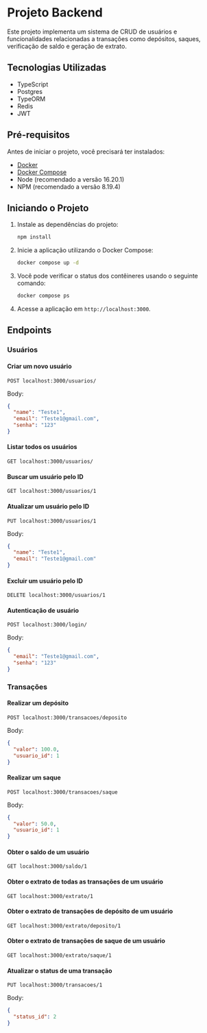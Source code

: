 # Projeto Backend

Este projeto implementa um sistema de CRUD de usuários e funcionalidades relacionadas a transações como depósitos, saques, verificação de saldo e geração de extrato.

## Tecnologias Utilizadas

- TypeScript
- Postgres
- TypeORM
- Redis
- JWT

## Pré-requisitos

Antes de iniciar o projeto, você precisará ter instalados:

- [Docker](https://www.docker.com/get-started)
- [Docker Compose](https://docs.docker.com/compose/install/)
- Node (recomendado a versão 16.20.1)
- NPM (recomendado a versão 8.19.4)

## Iniciando o Projeto

1. Instale as dependências do projeto:

   ```bash
   npm install
   ```

2. Inicie a aplicação utilizando o Docker Compose:

   ```bash
   docker compose up -d
   ```

3. Você pode verificar o status dos contêineres usando o seguinte comando:

   ```bash
   docker compose ps
   ```

4. Acesse a aplicação em `http://localhost:3000`.

## Endpoints

### Usuários

#### Criar um novo usuário

```http
POST localhost:3000/usuarios/
```

Body:

```json
{
  "name": "Teste1",
  "email": "Teste1@gmail.com",
  "senha": "123"
}
```

#### Listar todos os usuários

```http
GET localhost:3000/usuarios/
```

#### Buscar um usuário pelo ID

```http
GET localhost:3000/usuarios/1
```

#### Atualizar um usuário pelo ID

```http
PUT localhost:3000/usuarios/1
```

Body:

```json
{
  "name": "Teste1",
  "email": "Teste1@gmail.com"
}
```

#### Excluir um usuário pelo ID

```http
DELETE localhost:3000/usuarios/1
```

#### Autenticação de usuário

```http
POST localhost:3000/login/
```

Body:

```json
{
  "email": "Teste1@gmail.com",
  "senha": "123"
}
```

### Transações

#### Realizar um depósito

```http
POST localhost:3000/transacoes/deposito
```

Body:

```json
{
  "valor": 100.0,
  "usuario_id": 1
}
```

#### Realizar um saque

```http
POST localhost:3000/transacoes/saque
```

Body:

```json
{
  "valor": 50.0,
  "usuario_id": 1
}
```

#### Obter o saldo de um usuário

```http
GET localhost:3000/saldo/1
```

#### Obter o extrato de todas as transações de um usuário

```http
GET localhost:3000/extrato/1
```

#### Obter o extrato de transações de depósito de um usuário

```http
GET localhost:3000/extrato/deposito/1
```

#### Obter o extrato de transações de saque de um usuário

```http
GET localhost:3000/extrato/saque/1
```

#### Atualizar o status de uma transação

```http
PUT localhost:3000/transacoes/1
```

Body:

```json
{
  "status_id": 2
}
```

